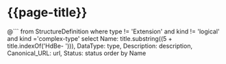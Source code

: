 # {{page-title}}


@```
	from StructureDefinition
	where type != 'Extension' and kind != 'logical' and kind ='complex-type'
	select 
	Name: title.substring((5 + title.indexOf('HdBe- '))), 
	DataType: type,
	Description: description, 
	Canonical_URL: url,
	Status: status
	order by Name
```